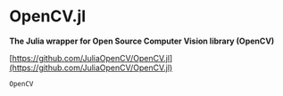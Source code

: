 # OpenCV.jl

**The Julia wrapper for Open Source Computer Vision library (OpenCV)**

[https://github.com/JuliaOpenCV/OpenCV.jl](https://github.com/JuliaOpenCV/OpenCV.jl)

```@docs
OpenCV
```
